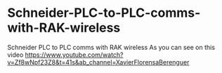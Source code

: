 # Schneider-PLC-to-PLC-comms-with-RAK-wireless
Schneider PLC to PLC comms with RAK wireless
As you can see on this video
https://www.youtube.com/watch?v=Zf8wNpf23Z8&t=41s&ab_channel=XavierFlorensaBerenguer


